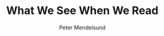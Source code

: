 ---
title: "What We See When We Read"
subtitle: ""
description: ""
layout: book
author: Peter Mendelsund
started: 2016-05-12
read: 2016-01-01
status: read
rating: 4
color: 
cover: 
pages: 425
link: 
---